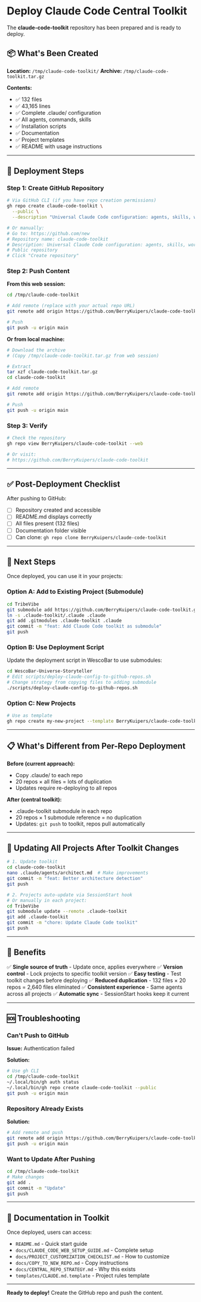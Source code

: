 # Deploy Claude Code Central Toolkit

The **claude-code-toolkit** repository has been prepared and is ready to deploy.

## 📦 What's Been Created

**Location:** `/tmp/claude-code-toolkit/`
**Archive:** `/tmp/claude-code-toolkit.tar.gz`

**Contents:**
- ✅ 132 files
- ✅ 43,165 lines
- ✅ Complete .claude/ configuration
- ✅ All agents, commands, skills
- ✅ Installation scripts
- ✅ Documentation
- ✅ Project templates
- ✅ README with usage instructions

---

## 🚀 Deployment Steps

### Step 1: Create GitHub Repository

```bash
# Via GitHub CLI (if you have repo creation permissions)
gh repo create claude-code-toolkit \
  --public \
  --description "Universal Claude Code configuration: agents, skills, workflows, and SessionStart hooks"

# Or manually:
# Go to: https://github.com/new
# Repository name: claude-code-toolkit
# Description: Universal Claude Code configuration: agents, skills, workflows, and SessionStart hooks
# Public repository
# Click "Create repository"
```

### Step 2: Push Content

**From this web session:**

```bash
cd /tmp/claude-code-toolkit

# Add remote (replace with your actual repo URL)
git remote add origin https://github.com/BerryKuipers/claude-code-toolkit.git

# Push
git push -u origin main
```

**Or from local machine:**

```bash
# Download the archive
# (Copy /tmp/claude-code-toolkit.tar.gz from web session)

# Extract
tar xzf claude-code-toolkit.tar.gz
cd claude-code-toolkit

# Add remote
git remote add origin https://github.com/BerryKuipers/claude-code-toolkit.git

# Push
git push -u origin main
```

### Step 3: Verify

```bash
# Check the repository
gh repo view BerryKuipers/claude-code-toolkit --web

# Or visit:
# https://github.com/BerryKuipers/claude-code-toolkit
```

---

## ✅ Post-Deployment Checklist

After pushing to GitHub:

- [ ] Repository created and accessible
- [ ] README.md displays correctly
- [ ] All files present (132 files)
- [ ] Documentation folder visible
- [ ] Can clone: `gh repo clone BerryKuipers/claude-code-toolkit`

---

## 🎯 Next Steps

Once deployed, you can use it in your projects:

### Option A: Add to Existing Project (Submodule)

```bash
cd TribeVibe
git submodule add https://github.com/BerryKuipers/claude-code-toolkit.git .claude-toolkit
ln -s .claude-toolkit/.claude .claude
git add .gitmodules .claude-toolkit .claude
git commit -m "feat: Add Claude Code toolkit as submodule"
git push
```

### Option B: Use Deployment Script

Update the deployment script in WescoBar to use submodules:

```bash
cd WescoBar-Universe-Storyteller
# Edit scripts/deploy-claude-config-to-github-repos.sh
# Change strategy from copying files to adding submodule
./scripts/deploy-claude-config-to-github-repos.sh
```

### Option C: New Projects

```bash
# Use as template
gh repo create my-new-project --template BerryKuipers/claude-code-toolkit
```

---

## 📋 What's Different from Per-Repo Deployment

**Before (current approach):**
- Copy .claude/ to each repo
- 20 repos × all files = lots of duplication
- Updates require re-deploying to all repos

**After (central toolkit):**
- .claude-toolkit submodule in each repo
- 20 repos × 1 submodule reference = no duplication
- Updates: `git push` to toolkit, repos pull automatically

---

## 🔄 Updating All Projects After Toolkit Changes

```bash
# 1. Update toolkit
cd claude-code-toolkit
nano .claude/agents/architect.md  # Make improvements
git commit -m "feat: Better architecture detection"
git push

# 2. Projects auto-update via SessionStart hook
# Or manually in each project:
cd TribeVibe
git submodule update --remote .claude-toolkit
git add .claude-toolkit
git commit -m "chore: Update Claude Code toolkit"
git push
```

---

## 🎉 Benefits

✅ **Single source of truth** - Update once, applies everywhere
✅ **Version control** - Lock projects to specific toolkit version
✅ **Easy testing** - Test toolkit changes before deploying
✅ **Reduced duplication** - 132 files × 20 repos = 2,640 files eliminated
✅ **Consistent experience** - Same agents across all projects
✅ **Automatic sync** - SessionStart hooks keep it current

---

## 🆘 Troubleshooting

### Can't Push to GitHub

**Issue:** Authentication failed

**Solution:**
```bash
# Use gh CLI
cd /tmp/claude-code-toolkit
~/.local/bin/gh auth status
~/.local/bin/gh repo create claude-code-toolkit --public
git push -u origin main
```

### Repository Already Exists

**Solution:**
```bash
# Add remote and push
git remote add origin https://github.com/BerryKuipers/claude-code-toolkit.git
git push -u origin main
```

### Want to Update After Pushing

```bash
cd /tmp/claude-code-toolkit
# Make changes
git add .
git commit -m "Update"
git push
```

---

## 📖 Documentation in Toolkit

Once deployed, users can access:

- `README.md` - Quick start guide
- `docs/CLAUDE_CODE_WEB_SETUP_GUIDE.md` - Complete setup
- `docs/PROJECT_CUSTOMIZATION_CHECKLIST.md` - How to customize
- `docs/COPY_TO_NEW_REPO.md` - Copy instructions
- `docs/CENTRAL_REPO_STRATEGY.md` - Why this exists
- `templates/CLAUDE.md.template` - Project rules template

---

**Ready to deploy!** Create the GitHub repo and push the content.
